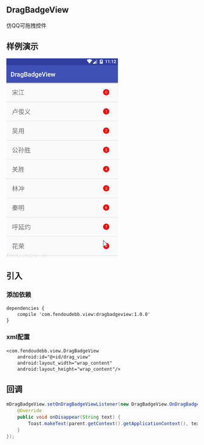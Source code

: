 ## DragBadgeView
仿QQ可拖拽控件
## 样例演示
![](pic/sample.gif)
## 引入
### 添加依赖
```
dependencies {
	compile 'com.fendoudebb.view:dragbadgeview:1.0.0'
}
``` 
### xml配置
```
<com.fendoudebb.view.DragBadgeView
    android:id="@+id/drag_view"
    android:layout_width="wrap_content"
    android:layout_height="wrap_content"/>
```
## 回调
```java
mDragBadgeView.setOnDragBadgeViewListener(new DragBadgeView.OnDragBadgeViewListener() {
    @Override
    public void onDisappear(String text) {
        Toast.makeText(parent.getContext().getApplicationContext(), text + "条信息隐藏!", Toast.LENGTH_SHORT).show();
    }
});
```
